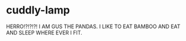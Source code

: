 # cuddly-lamp

HERRO!?!?!?!
I AM GUS THE PANDAS. I LIKE TO EAT BAMBOO AND EAT AND SLEEP WHERE EVER I FIT. 
